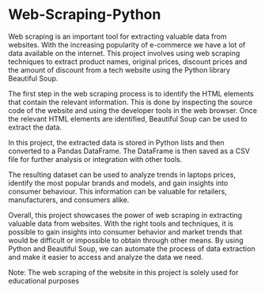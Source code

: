 # Web-Scraping-Python

Web scraping is an important tool for extracting valuable data from websites. With the increasing popularity of e-commerce we have a lot of data available on the internet. This project involves using web scraping techniques to extract product names, original prices, discount prices and the amount of discount from a tech website using the Python library Beautiful Soup.

The first step in the web scraping process is to identify the HTML elements that contain the relevant information. This is done by inspecting the source code of the website and using the developer tools in the web browser. Once the relevant HTML elements are identified, Beautiful Soup can be used to extract the data.

In this project, the extracted data is stored in Python lists and then converted to a Pandas DataFrame. The DataFrame is then saved as a CSV file for further analysis or integration with other tools.

The resulting dataset can be used to analyze trends in laptops prices, identify the most popular brands and models, and gain insights into consumer behaviour. This information can be valuable for retailers, manufacturers, and consumers alike.

Overall, this project showcases the power of web scraping in extracting valuable data from websites. With the right tools and techniques, it is possible to gain insights into consumer behavior and market trends that would be difficult or impossible to obtain through other means. By using Python and Beautiful Soup, we can automate the process of data extraction and make it easier to access and analyze the data we need.

Note: The web scraping of the website in this project is solely used for educational purposes

